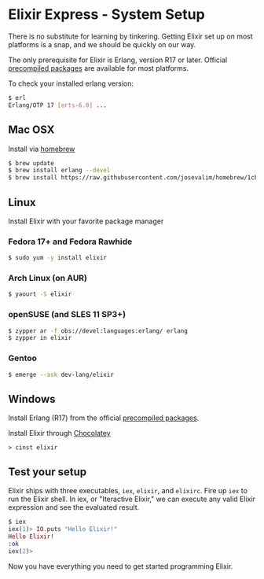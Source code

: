 # Elixir Express - System Setup

There is no substitute for learning by tinkering. Getting Elixir set up on most platforms is a snap, and we should be quickly on our way.

The only prerequisite for Elixir is Erlang, version R17 or later. Official [precompiled packages](https://www.erlang-solutions.com/downloads/download-erlang-otp)
are available for most platforms.

To check your installed erlang version:

```bash
$ erl
Erlang/OTP 17 [erts-6.0] ...
```

## Mac OSX

Install via [homebrew](http://brew.sh/)

```bash
$ brew update
$ brew install erlang --devel
$ brew install https://raw.githubusercontent.com/josevalim/homebrew/1cb4fa94c90c3fc931bd07e778ee3ff967b4a48d/Library/Formula/elixir.rb
```


## Linux
Install Elixir with your favorite package manager

### Fedora 17+ and Fedora Rawhide
```bash
$ sudo yum -y install elixir
```

### Arch Linux (on AUR)
```bash
$ yaourt -S elixir
```

### openSUSE (and SLES 11 SP3+)
```bash
$ zypper ar -f obs://devel:languages:erlang/ erlang
$ zypper in elixir
```

### Gentoo
```bash
$ emerge --ask dev-lang/elixir
```

## Windows

Install Erlang (R17) from the official [precompiled packages](https://www.erlang-solutions.com/downloads/download-erlang-otp).

Install Elixir through [Chocolatey](http://chocolatey.org/)

```
> cinst elixir
```

## Test your setup

Elixir ships with three executables, `iex`, `elixir`, and `elixirc`.
Fire up `iex` to run the Elixir shell. In iex, or "Iteractive Elixir," we can
execute any valid Elixir expression and see the evaluated result.

```elixir
$ iex
iex(1)> IO.puts "Hello Elixir!"
Hello Elixir!
:ok
iex(2)>
```


Now you have everything you need to get started programming Elixir.

